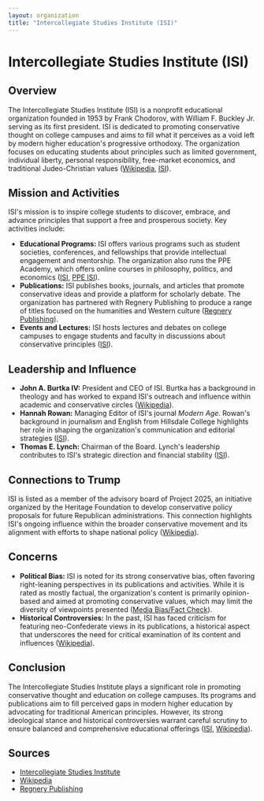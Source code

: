 ```yaml
---
layout: organization
title: "Intercollegiate Studies Institute (ISI)"
---
```


# Intercollegiate Studies Institute (ISI)

## Overview
The Intercollegiate Studies Institute (ISI) is a nonprofit educational organization founded in 1953 by Frank Chodorov, with William F. Buckley Jr. serving as its first president. ISI is dedicated to promoting conservative thought on college campuses and aims to fill what it perceives as a void left by modern higher education's progressive orthodoxy. The organization focuses on educating students about principles such as limited government, individual liberty, personal responsibility, free-market economics, and traditional Judeo-Christian values ([Wikipedia](https://en.wikipedia.org/wiki/Intercollegiate_Studies_Institute), [ISI](https://isi.org)).

## Mission and Activities
ISI's mission is to inspire college students to discover, embrace, and advance principles that support a free and prosperous society. Key activities include:
- **Educational Programs:** ISI offers various programs such as student societies, conferences, and fellowships that provide intellectual engagement and mentorship. The organization also runs the PPE Academy, which offers online courses in philosophy, politics, and economics ([ISI](https://isi.org), [PPE ISI](https://ppe.isi.org)).
- **Publications:** ISI publishes books, journals, and articles that promote conservative ideas and provide a platform for scholarly debate. The organization has partnered with Regnery Publishing to produce a range of titles focused on the humanities and Western culture ([Regnery Publishing](https://www.regnery.com)).
- **Events and Lectures:** ISI hosts lectures and debates on college campuses to engage students and faculty in discussions about conservative principles ([ISI](https://isi.org)).

## Leadership and Influence
- **John A. Burtka IV:** President and CEO of ISI. Burtka has a background in theology and has worked to expand ISI's outreach and influence within academic and conservative circles ([Wikipedia](https://en.wikipedia.org/wiki/Intercollegiate_Studies_Institute)).
- **Hannah Rowan:** Managing Editor of ISI's journal *Modern Age*. Rowan's background in journalism and English from Hillsdale College highlights her role in shaping the organization's communication and editorial strategies ([ISI](https://isi.org)).
- **Thomas E. Lynch:** Chairman of the Board. Lynch's leadership contributes to ISI's strategic direction and financial stability ([ISI](https://isi.org)).

## Connections to Trump
ISI is listed as a member of the advisory board of Project 2025, an initiative organized by the Heritage Foundation to develop conservative policy proposals for future Republican administrations. This connection highlights ISI's ongoing influence within the broader conservative movement and its alignment with efforts to shape national policy ([Wikipedia](https://en.wikipedia.org/wiki/Intercollegiate_Studies_Institute)).

## Concerns
- **Political Bias:** ISI is noted for its strong conservative bias, often favoring right-leaning perspectives in its publications and activities. While it is rated as mostly factual, the organization's content is primarily opinion-based and aimed at promoting conservative values, which may limit the diversity of viewpoints presented ([Media Bias/Fact Check](https://mediabiasfactcheck.com)).
- **Historical Controversies:** In the past, ISI has faced criticism for featuring neo-Confederate views in its publications, a historical aspect that underscores the need for critical examination of its content and influences ([Wikipedia](https://en.wikipedia.org/wiki/Intercollegiate_Studies_Institute)).

## Conclusion
The Intercollegiate Studies Institute plays a significant role in promoting conservative thought and education on college campuses. Its programs and publications aim to fill perceived gaps in modern higher education by advocating for traditional American principles. However, its strong ideological stance and historical controversies warrant careful scrutiny to ensure balanced and comprehensive educational offerings ([ISI](https://isi.org), [Wikipedia](https://en.wikipedia.org/wiki/Intercollegiate_Studies_Institute)).

## Sources
- [Intercollegiate Studies Institute](https://isi.org)
- [Wikipedia](https://en.wikipedia.org/wiki/Intercollegiate_Studies_Institute)
- [Regnery Publishing](https://www.regnery.com)

